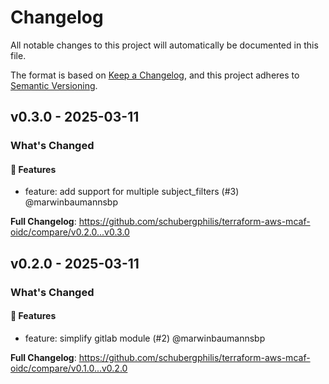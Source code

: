 # Changelog

All notable changes to this project will automatically be documented in this file.

The format is based on [Keep a Changelog](https://keepachangelog.com/en/1.0.0/),
and this project adheres to [Semantic Versioning](https://semver.org/spec/v2.0.0.html).

## v0.3.0 - 2025-03-11

### What's Changed

#### 🚀 Features

* feature: add support for multiple subject_filters (#3) @marwinbaumannsbp

**Full Changelog**: https://github.com/schubergphilis/terraform-aws-mcaf-oidc/compare/v0.2.0...v0.3.0

## v0.2.0 - 2025-03-11

### What's Changed

#### 🚀 Features

* feature: simplify gitlab module (#2) @marwinbaumannsbp

**Full Changelog**: https://github.com/schubergphilis/terraform-aws-mcaf-oidc/compare/v0.1.0...v0.2.0
